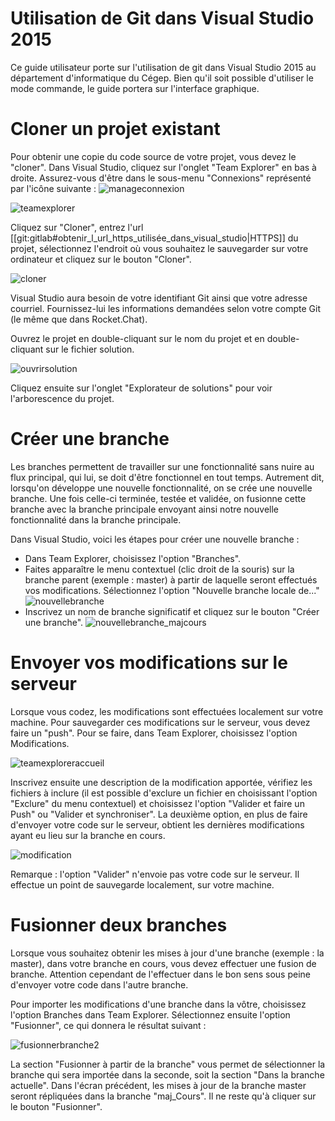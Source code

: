 # Utilisation de Git dans Visual Studio 2015
Ce guide utilisateur porte sur l'utilisation de git dans Visual Studio 2015 au département d'informatique du Cégep. Bien qu'il soit possible d'utiliser le mode commande, le guide portera sur l'interface graphique.

# Cloner un projet existant
Pour obtenir une copie du code source de votre projet, vous devez le "cloner". Dans Visual Studio, cliquez sur l'onglet "Team Explorer" en bas à droite. Assurez-vous d'être dans le sous-menu "Connexions" représenté par l'icône suivante : ![manageconnexion](sachem/_Contribute/wiki/manageconnexion.png)

![teamexplorer](sachem/_Contribute/wiki/teamexplorer.png)

Cliquez sur "Cloner", entrez l'url [[git:gitlab#obtenir_l_url_https_utilisée_dans_visual_studio|HTTPS]] du projet, sélectionnez l'endroit où vous souhaitez le sauvegarder sur votre ordinateur et cliquez sur le bouton "Cloner".

![cloner](sachem/_Contribute/wiki/Capture.PNG)

Visual Studio aura besoin de votre identifiant Git ainsi que votre adresse courriel. Fournissez-lui les informations demandées selon votre compte Git (le même que dans Rocket.Chat).

Ouvrez le projet en double-cliquant sur le nom du projet et en double-cliquant sur le fichier solution.

![ouvrirsolution](sachem/_Contribute/wiki/ouvrirsolution.png)

Cliquez ensuite sur l'onglet "Explorateur de solutions" pour voir l'arborescence du projet.


# Créer une branche
Les branches permettent de travailler sur une fonctionnalité sans nuire au flux principal, qui lui, se doit d'être fonctionnel en tout temps. Autrement dit, lorsqu'on développe une nouvelle fonctionnalité, on se crée une nouvelle branche. Une fois celle-ci terminée, testée et validée, on fusionne cette branche avec la branche principale envoyant ainsi notre nouvelle fonctionnalité dans la branche principale.

Dans Visual Studio, voici les étapes pour créer une nouvelle branche :
  - Dans Team Explorer, choisissez l'option "Branches".
  - Faites apparaître le menu contextuel (clic droit de la souris) sur la branche parent (exemple : master) à partir de laquelle seront effectués vos modifications. Sélectionnez l'option "Nouvelle branche locale de..."
![nouvellebranche](sachem/_Contribute/wiki/nouvellebranche.png)
  - Inscrivez un nom de branche significatif et cliquez sur le bouton "Créer une branche".
![nouvellebranche_majcours](sachem/_Contribute/wiki/nouvellebranche_majcours.png)


# Envoyer vos modifications sur le serveur
Lorsque vous codez, les modifications sont effectuées localement sur votre machine. Pour sauvegarder ces modifications sur le serveur, vous devez faire un "push". Pour se faire, dans Team Explorer, choisissez l'option Modifications.

![teamexploreraccueil](sachem/_Contribute/wiki/teamexploreraccueil.png)

Inscrivez ensuite une description de la modification apportée, vérifiez les fichiers à inclure (il est possible d'exclure un fichier en choisissant l'option "Exclure" du menu contextuel) et choisissez l'option "Valider et faire un Push" ou "Valider et synchroniser". La deuxième option, en plus de faire d'envoyer votre code sur le serveur, obtient les dernières modifications ayant eu lieu sur la branche en cours.

![modification](sachem/_Contribute/wiki/modification.png)

Remarque : l'option "Valider" n'envoie pas votre code sur le serveur. Il effectue un point de sauvegarde localement, sur votre machine.



# Fusionner deux branches
Lorsque vous souhaitez obtenir les mises à jour d'une branche (exemple : la master), dans votre branche en cours, vous devez effectuer une fusion de branche. Attention cependant de l'effectuer dans le bon sens sous peine d'envoyer votre code dans l'autre branche.

Pour importer les modifications d'une branche dans la vôtre, choisissez l'option Branches dans Team Explorer. Sélectionnez ensuite l'option "Fusionner", ce qui donnera le résultat suivant :

![fusionnerbranche2](sachem/_Contribute/wiki/fusionbranche_etape2.png)

La section "Fusionner à partir de la branche" vous permet de sélectionner la branche qui sera importée dans la seconde, soit la section "Dans la branche actuelle". Dans l'écran précédent, les mises à jour de la branche master seront répliquées dans la branche "maj_Cours". Il ne reste qu'à cliquer sur le bouton "Fusionner".